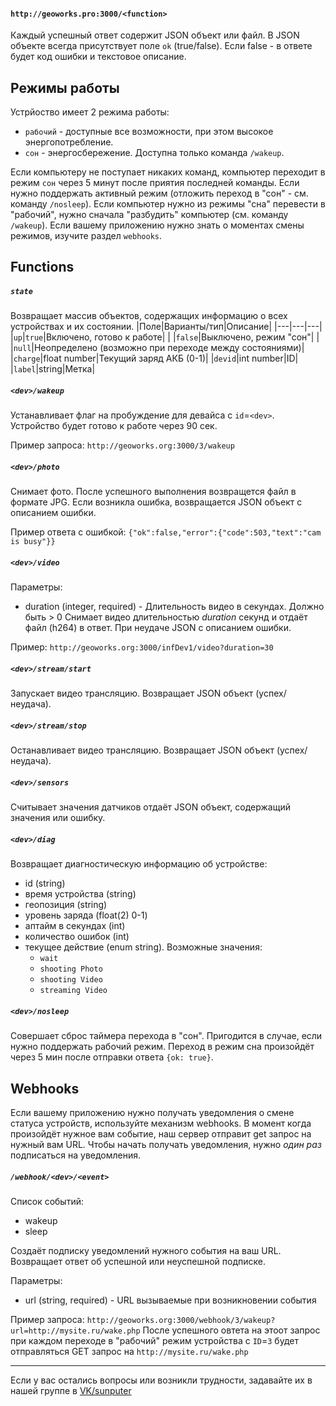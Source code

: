 #### `http://geoworks.pro:3000/<function>`

Каждый успешный ответ содержит JSON объект или файл. В JSON объекте всегда присутствует поле `ok` (true/false). Если false - в ответе будет код ошибки и текстовое описание.


## Режимы работы
Устрйоство имеет 2 режима работы:
* `рабочий` - доступные все возможности, при этом высокое энергопотребление.
* `сон` - энергосбережение. Доступна только команда `/wakeup`.

Если компьютеру не поступает никаких команд, компьютер переходит в режим `сон` через 5 минут после приятия последней команды.
Если нужно поддержать активный режим (отложить переход в "сон" - см. команду `/nosleep`).
Если компьютер нужно из режимы "сна" перевести в "рабочий", нужно сначала "разбудить" компьютер (см. команду `/wakeup`).
Если вашему приложению нужно знать о моментах смены режимов, изучите раздел `webhooks`.


## Functions
##### `state`
Возвращает массив объектов, содержащих информацию о всех устройствах и их состоянии.
|Поле|Варианты/тип|Описание|
|---|---|---|
|`up`|`true`|Включено, готово к работе|
| |`false`|Выключено, режим "сон"|
| |`null`|Неопределено (возможно при переходе между состояниями)|
|`charge`|float number|Текущий заряд АКБ (0-1)|
|`devid`|int number|ID|
|`label`|string|Метка|

##### `<dev>/wakeup`
Устанавливает флаг на пробуждение для девайса с `id`=`<dev>`. Устройство будет готово к работе через 90 сек.

Пример запроса: `http://geoworks.org:3000/3/wakeup`

##### `<dev>/photo`
Снимает фото. После успешного выполнения возвращется файл в формате JPG. Если возникла ошибка, возвращается JSON объект с описанием ошибки.

Пример ответа с ошибкой: `{"ok":false,"error":{"code":503,"text":"cam is busy"}}`

##### `<dev>/video`
Параметры:
+ duration (integer, required) - Длительность видео в секундах. Должно быть > 0
Снимает видео длительностью *duration* секунд и отдаёт файл (h264) в ответ. При неудаче JSON с описанием ошибки.

Пример: `http://geoworks.org:3000/infDev1/video?duration=30`

##### `<dev>/stream/start`
Запускает видео трансляцию. Возвращает JSON объект (успех/неудача).

##### `<dev>/stream/stop`
Останавливает видео трансляцию. Возвращает JSON объект (успех/неудача).

##### `<dev>/sensors`
Считывает значения датчиков отдаёт JSON объект, содержащий значения или ошибку.

##### `<dev>/diag`
Возвращает диагностическую информацию об устройстве:
+ id (string)
+ время устройства (string)
+ геопозиция (string)
+ уровень заряда (float(2) 0-1)
+ аптайм в секундах (int)
+ количество ошибок (int)
+ текущее действие (enum string). Возможные значения:
	+ `wait`
	+ `shooting Photo`
	+ `shooting Video`
	+ `streaming Video`

##### `<dev>/nosleep`
Совершает сброс таймера перехода в "сон". Пригодится в случае, если нужно поддержать рабочий режим. Переход в режим сна произойдёт через 5 мин после отправки ответа `{ok: true}`.

## Webhooks
Если вашему приложению нужно получать уведомления о смене статуса устройств, используйте механизм webhooks.
В момент когда произойдёт нужное вам событие, наш сервер отправит get запрос на нужный вам URL.
Чтобы начать получать уведомления, нужно *один раз* подписаться на уведомления.

##### `/webhook/<dev>/<event>`
Список событий:
* wakeup
* sleep

Cоздаёт подписку уведомлений нужного события на ваш URL. Возвращает ответ об успешной или неуспешной подписке.


Параметры:
+ url (string, required) - URL вызываемые при возникновении события

Пример запроса: `http://geoworks.org:3000/webhook/3/wakeup?url=http://mysite.ru/wake.php`
После успешного овтета на этоот запрос при каждом переходе в "рабочий" режим устройства с `ID`=`3` будет отправляться GET запрос на `http://mysite.ru/wake.php`

* * *

Если у вас остались вопросы или возникли трудности, задавайте их в нашей группе в [VK/sunputer](https://vk.com/sunputer)
